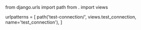 from django.urls import path
from . import views

urlpatterns = [
    path('test-connection/', views.test_connection, name='test_connection'),
]